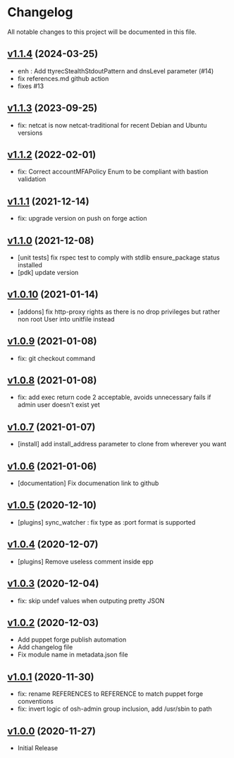 # Changelog

All notable changes to this project will be documented in this file.

## [v1.1.4](https://github.com/ovh/puppet-thebastion/tree/v1.1.3) (2024-03-25)

  - enh : Add ttyrecStealthStdoutPattern and dnsLevel parameter (#14)
  - fix references.md github action
  - fixes #13

## [v1.1.3](https://github.com/ovh/puppet-thebastion/tree/v1.1.3) (2023-09-25)

- fix: netcat is now netcat-traditional for recent Debian and Ubuntu versions

## [v1.1.2](https://github.com/ovh/puppet-thebastion/tree/v1.1.2) (2022-02-01)

- fix: Correct accountMFAPolicy Enum to be compliant with bastion validation

## [v1.1.1](https://github.com/ovh/puppet-thebastion/tree/v1.1.1) (2021-12-14)

- fix: upgrade version on push on forge action

## [v1.1.0](https://github.com/ovh/puppet-thebastion/tree/v1.1.0) (2021-12-08)

- [unit tests] fix rspec test to comply with stdlib ensure_package status installed
- [pdk] update version

## [v1.0.10](https://github.com/ovh/puppet-thebastion/tree/v1.0.10) (2021-01-14)

- [addons] fix http-proxy rights as there is no drop privileges but rather non root User into unitfile instead

## [v1.0.9](https://github.com/ovh/puppet-thebastion/tree/v1.0.9) (2021-01-08)

- fix: git checkout command

## [v1.0.8](https://github.com/ovh/puppet-thebastion/tree/v1.0.8) (2021-01-08)

- fix: add exec return code 2 acceptable, avoids unnecessary fails if admin user doesn't exist yet

## [v1.0.7](https://github.com/ovh/puppet-thebastion/tree/v1.0.7) (2021-01-07)

- [install] add install_address parameter to clone from wherever you want

## [v1.0.6](https://github.com/ovh/puppet-thebastion/tree/v1.0.6) (2021-01-06)

- [documentation] Fix documenation link to github

## [v1.0.5](https://github.com/ovh/puppet-thebastion/tree/v1.0.5) (2020-12-10)

- [plugins] sync_watcher : fix type as :port format is supported

## [v1.0.4](https://github.com/ovh/puppet-thebastion/tree/v1.0.4) (2020-12-07)

- [plugins] Remove useless comment inside epp

## [v1.0.3](https://github.com/ovh/puppet-thebastion/tree/v1.0.3) (2020-12-04)

- fix: skip undef values when outputing pretty JSON

## [v1.0.2](https://github.com/ovh/puppet-thebastion/tree/v1.0.2) (2020-12-03)

- Add puppet forge publish automation
- Add changelog file
- Fix module name in metadata.json file

## [v1.0.1](https://github.com/ovh/puppet-thebastion/tree/v1.0.1) (2020-11-30)

- fix: rename REFERENCES to REFERENCE to match puppet forge conventions
- fix: invert logic of osh-admin group inclusion, add /usr/sbin to path

## [v1.0.0](https://github.com/ovh/puppet-thebastion/tree/v1.0.0) (2020-11-27)

- Initial Release
